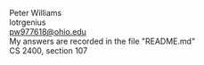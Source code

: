 Peter Williams  
lotrgenius  
pw977618@ohio.edu  
My answers are recorded in the file "README.md"  
CS 2400, section 107
